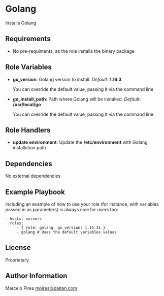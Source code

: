Golang
=========

Installs Golang

Requirements
------------

- No pre-requiments, as the role installs the binary package

Role Variables
--------------

- **go_version**: Golang version to install. *Default*: **1.16.3**

    You can override the default value, passing it via the command line

- **go_install_path**: Path where Golang will be installed. *Default*: **/usr/local/go**

   You can override the default value, passing it via the command line
   
Role Handlers
--------------

- **update environment**: Update the **/etc/environment** with Golang installation path

Dependencies
------------

No external dependencies

Example Playbook
----------------

Including an example of how to use your role (for instance, with variables passed in as parameters) is always nice for users too:

    - hosts: servers
      roles:
         - { role: golang, go_version: 1.15.11 }
         - golang # Uses the default variables values

License
-------

Proprietary

Author Information
------------------

Marcelo Pires <mpires@daitan.com>
